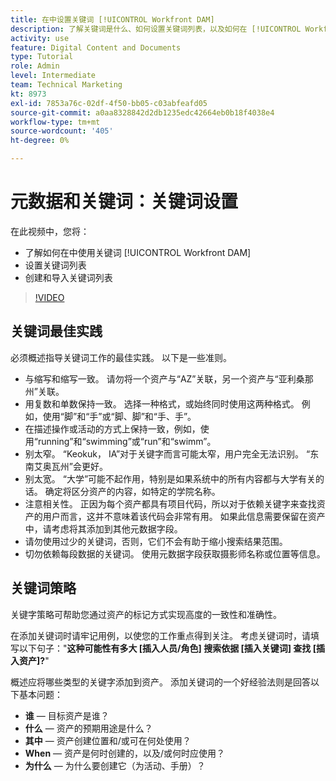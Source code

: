 ```yaml
---
title: 在中设置关键词 [!UICONTROL Workfront DAM]
description: 了解关键词是什么、如何设置关键词列表，以及如何在 [!UICONTROL Workfront DAM].
activity: use
feature: Digital Content and Documents
type: Tutorial
role: Admin
level: Intermediate
team: Technical Marketing
kt: 8973
exl-id: 7853a76c-02df-4f50-bb05-c03abfeafd05
source-git-commit: a0aa8328842d2db1235edc42664eb0b18f4038e4
workflow-type: tm+mt
source-wordcount: '405'
ht-degree: 0%

---
```


# 元数据和关键词：关键词设置

在此视频中，您将：

* 了解如何在中使用关键词 [!UICONTROL Workfront DAM]
* 设置关键词列表
* 创建和导入关键词列表

>[!VIDEO](https://video.tv.adobe.com/v/335236/?quality=12)

## 关键词最佳实践

必须概述指导关键词工作的最佳实践。 以下是一些准则。

* 与缩写和缩写一致。 请勿将一个资产与“AZ”关联，另一个资产与“亚利桑那州”关联。
* 用复数和单数保持一致。 选择一种格式，或始终同时使用这两种格式。 例如，使用“脚”和“手”或“脚、脚”和“手、手”。
* 在描述操作或活动的方式上保持一致，例如，使用“running”和“swimming”或“run”和“swimm”。
* 别太窄。 “Keokuk， IA”对于关键字而言可能太窄，用户完全无法识别。 “东南艾奥瓦州”会更好。
* 别太宽。 “大学”可能不起作用，特别是如果系统中的所有内容都与大学有关的话。 确定将区分资产的内容，如特定的学院名称。
* 注意相关性。 正因为每个资产都具有项目代码，所以对于依赖关键字来查找资产的用户而言，这并不意味着该代码会非常有用。 如果此信息需要保留在资产中，请考虑将其添加到其他元数据字段。
* 请勿使用过少的关键词，否则，它们不会有助于缩小搜索结果范围。
* 切勿依赖每段数据的关键词。 使用元数据字段获取摄影师名称或位置等信息。

## 关键词策略

关键字策略可帮助您通过资产的标记方式实现高度的一致性和准确性。

在添加关键词时请牢记用例，以使您的工作重点得到关注。 考虑关键词时，请填写以下句子：&quot;**这种可能性有多大 [插入人员/角色] 搜索依据 [插入关键词] 查找 [插入资产]?**&quot;

概述应将哪些类型的关键字添加到资产。 添加关键词的一个好经验法则是回答以下基本问题：

* **谁** — 目标资产是谁？
* **什么** — 资产的预期用途是什么？
* **其中** — 资产创建位置和/或可在何处使用？
* **When** — 资产是何时创建的，以及/或何时应使用？
* **为什么** — 为什么要创建它（为活动、手册）？

